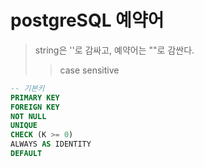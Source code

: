 # postgreSQL 예약어

> string은 ''로 감싸고, 예약어는 ""로 감싼다.
>
> > case sensitive

```sql
-- 기본키
PRIMARY KEY
FOREIGN KEY
NOT NULL
UNIQUE
CHECK (K >= 0)
ALWAYS AS IDENTITY
DEFAULT
```
